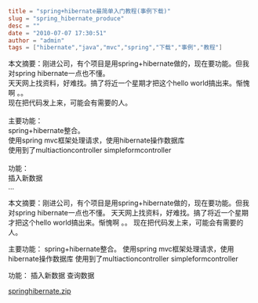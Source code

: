 ```toml
title = "spring+hibernate最简单入门教程(事例下载)"
slug = "spring_hibernate_produce"
desc = ""
date = "2010-07-07 17:30:51"
author = "admin"
tags = ["hibernate","java","mvc","spring","下载","事例","教程"]
```

本文摘要：刚进公司，有个项目是用spring+hibernate做的，现在要功能。但我对spring hibernate一点也不懂。<br/>天天网上找资料，好难找。搞了将近一个星期才把这个hello world搞出来。惭愧啊 。。<br/>现在把代码发上来，可能会有需要的人。<br/><br/>主要功能：<br/>spring+hibernate整合。<br/>使用spring mvc框架处理请求，使用hibernate操作数据库<br/>使用到了multiactioncontroller   simpleformcontroller<br/><br/>功能：<br/>插入新数据<br/>...


<!--more-->

本文摘要：刚进公司，有个项目是用spring+hibernate做的，现在要功能。但我对spring hibernate一点也不懂。
天天网上找资料，好难找。搞了将近一个星期才把这个hello world搞出来。惭愧啊 。。
现在把代码发上来，可能会有需要的人。

主要功能：
spring+hibernate整合。
使用spring mvc框架处理请求，使用hibernate操作数据库
使用到了multiactioncontroller   simpleformcontroller

功能：
插入新数据
查询数据

<a href="/upload_old/2010/7/springhibernate.zip" target="_blank">springhibernate.zip</a>